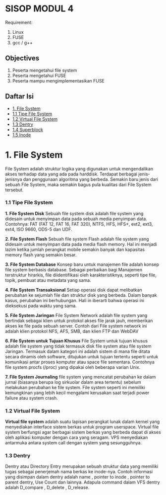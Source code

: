 # SISOP MODUL 4

Requirement:
1. Linux
2. FUSE
3. gcc / g++

## Objectives
1. Peserta mengetahui file system
2. Peserta mengetahui FUSE
3. Peserta mampu mengimplementasikan FUSE

## Daftar Isi
- [1. File System](https://github.com/rohanaq/sisop-modul-4#1-file-system)
- [1.1 Tipe File System](https://github.com/rohanaq/sisop-modul-4#11-tipe-file-system) 
- [1.2 Virtual File System](https://github.com/rohanaq/sisop-modul-4#12-virtual-file-system)
- [1.3 Dentry](https://github.com/rohanaq/sisop-modul-4#13-dentry)
- [1.4 Superblock](https://github.com/rohanaq/sisop-modul-4#14-superblock)
- [1.5 Inode](https://github.com/rohanaq/sisop-modul-4#15-inode)

# 1. File System
File System adalah struktur logika yang digunakan untuk mengendalikan akses terhadap
data yang ada pada harddisk. Terdapat berbagai jenis-jenisnya dan penggunaan algoritma
yang berbeda. Semakin baru jenis dari sebuah File System, maka semakin bagus pula
kualitas dari File System tersebut.

### 1.1 Tipe File System
**1. File System Disk**
Sebuah file system disk adalah file system yang didesain untuk menyimpan data
pada sebuah media penyimpan data. Contohnya: FAT (FAT 12, FAT 16, FAT 320),
NTFS, HFS, HFS+, ext2, ext3, ext4, ISO 9660, ODS-5 dan UDF.

**2. File System Flash**
Sebuah file system Flash adalah file system yang didesain untuk menyimpan data
pada media flash memory. Hal ini menjadi lazim ketika jumlah perangkat mobile
semakin banyak dan kapasitas memory flash yang semakin besar.

**3. File System Database**
Konsep baru untuk manajemen file adalah konsep file system berbasis database.
Sebagai perbaikan bagi Manajemen terstruktur hirarkis, file diidentifikasi oleh
karakteristiknya, seperti tipe file, topik, pembuat atau metadata yang sama.

**4. File System Transaksional**
Setiap operasi disk dapat melibatkan perubahan ke sejumlah file dan struktur disk
yang berbeda. Dalam banyak kasus, perubahan ini berhubungan. Hali in iberarti
bahwa operasi ini dieksekusi pada waktu yang sama.

**5. File System Jaringan**
File System Network adalah file system yang bertindak sebagai klien untuk
protokol akses file jarak jauh, memberikan akses ke file pada sebuah server.
Contoh dari File system network ini adalah klien protokol NFS, AFS, SMB, dan klien
FTP dan WebDAV

**6. File System untuk Tujuan Khusus**
File System untuk tujuan khusus adalah file system yang tidak termasuk disk file
system atau file system Jaringan. Termasuk dalam kategori ini adalah sistem di
mana file ditata secara dinamis oleh software, ditujukan untuk tujuan tertentu
seperti untuk komunikasi antar proses komputer atau space file sementara.
Contohnya file system procfs (/proc) yang dipakai oleh beberapa varian Unix.

**7. File System Journaling**
file system yang mencatat perubahan ke dalam jurnal (biasanya berupa log
sirkuolar dalam area tertentu) sebelum melakukan perubahan ke file system. File
system seperti ini memiliki kemungkinan yang lebih kecil mengalami kerusakan
saat terjadi power failure atau system crash.

### 1.2 Virtual File System
**Virtual file system** adalah suatu lapisan perangkat lunak dalam kernel yang menyediakan
interface sistem berkas untuk program userspace. Virtual file system berfungsi agar
berbagai sistem berkas yang berbeda dapat di akses oleh aplikasi komputer dengan cara
yang seragam. VPS menyediakan antarmuka antara system call dengan system yang
sesungguhnya.

### 1.3 Dentry
Dentry atau Directory Entry merupakan sebuah struktur data yang memiliki tugas sebagai
penerjemah nama berkas ke inode-nya. Contoh informasi yang disimpan dalam dentry
adalah name , pointer to inode , pointer to parent dentry, Use Count dan lainnya. Adapula
command dalam VFS dentry adalah D_compare , D_delete , D_release.